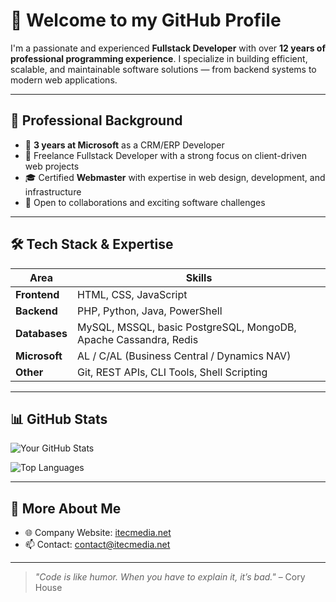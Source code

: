 # 👋 Welcome to my GitHub Profile

I'm a passionate and experienced **Fullstack Developer** with over **12 years of professional programming experience**. I specialize in building efficient, scalable, and maintainable software solutions — from backend systems to modern web applications.

---

## 💼 Professional Background

- 🏢 **3 years at Microsoft** as a CRM/ERP Developer  
- 🔧 Freelance Fullstack Developer with a strong focus on client-driven web projects  
- 🎓 Certified **Webmaster** with expertise in web design, development, and infrastructure  
- 🤝 Open to collaborations and exciting software challenges  

---

## 🛠️ Tech Stack & Expertise

| Area           | Skills                                                                 |
|----------------|------------------------------------------------------------------------|
| **Frontend**   | HTML, CSS, JavaScript                                                  |
| **Backend**    | PHP, Python, Java, PowerShell                                          |
| **Databases**  | MySQL, MSSQL, basic PostgreSQL, MongoDB, Apache Cassandra, Redis       |
| **Microsoft**  | AL / C/AL (Business Central / Dynamics NAV)                            |
| **Other**      | Git, REST APIs, CLI Tools, Shell Scripting                             |

---

## 📊 GitHub Stats

![Your GitHub Stats](https://github-readme-stats.vercel.app/api?username=justv1zion&show_icons=true&theme=default)

![Top Languages](https://github-readme-stats.vercel.app/api/top-langs/?username=justv1zion&layout=compact&theme=default)

---

## 🔗 More About Me

- 🌐 Company Website: [itecmedia.net](https://itecmedia.net)
- 📫 Contact: contact@itecmedia.net

---

> _"Code is like humor. When you have to explain it, it’s bad."_ – Cory House
